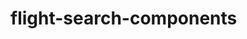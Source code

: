 <!-- generated by markdown-notes-tree -->

# flight-search-components

<!-- optional markdown-notes-tree directory description starts here -->

<!-- optional markdown-notes-tree directory description ends here -->


